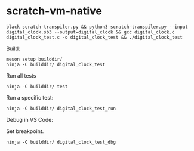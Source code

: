 # scratch-vm-native
```
black scratch-transpiler.py && python3 scratch-transpiler.py --input digital_clock.sb3 --output=digital_clock && gcc digital_clock.c digital_clock_test.c -o digital_clock_test && ./digital_clock_test
```

Build:
```
meson setup builddir/
ninja -C builddir/ digital_clock_test
```

Run all tests
```
ninja -C builddir/ test
```

Run a specific test:
```
ninja -C builddir/ digital_clock_test_run
```

Debug in VS Code:

Set breakpoint.
```
ninja -C builddir/ digital_clock_test_dbg
```
